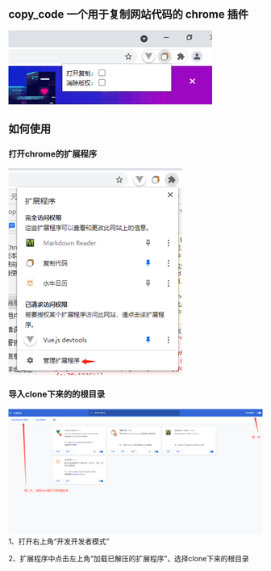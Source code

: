 ## copy_code 一个用于复制网站代码的 chrome 插件

![Image text](https://raw.githubusercontent.com/lgkang/copy_code/main/img/result.png)

## 如何使用

### 打开chrome的扩展程序
![Image text](https://raw.githubusercontent.com/lgkang/copy_code/main/img/img.png)

### 导入clone下来的的根目录

![Image text](https://raw.githubusercontent.com/lgkang/copy_code/main/img/img2.png)
1、打开右上角“开发开发者模式”


2、扩展程序中点击左上角“加载已解压的扩展程序”，选择clone下来的根目录
